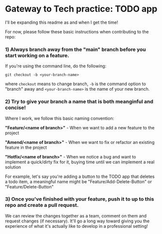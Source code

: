 # Gateway to Tech practice: TODO app


I'll be expanding this readme as and when I get the time! 


For now, please follow these basic instructions when contributing to the repo:
### 1) Always branch away from the "main" branch before you start working on a feature.
  If you're using the command line, do the following:  
  
  <code>git checkout -b \<your-branch-name\> </code>
  
  where <code>checkout</code> means to change branch, <code>-b</code> is the command option to "branch" away and <code>\<your-branch-name\></code> is the name of your new branch.
  
### 2) Try to give your branch a name that is both meanginful and concise!
  Where I work, we follow this basic naming convention:  
  
  **"Feature/\<name of branch\>"** - When we want to add a new feature to the project
  
  **"Amend/\<name of branch\>"**   - When we want to fix or refactor an existing feature in the project  
  
  **"Hotfix/\<name of branch\>"**  - When we notice a bug and want to implement a quick/dirty fix for it, buying time until we can implement a real solution  
  
  
  For example, let's say you're adding a button to the TODO app that deletes a todo item, a meaningful name might be "Feature/Add-Delete-Button" or "Feature/Delete-Button"

  
### 3) Once you've finished with your feature, push it to up to this repo and create a pull request.
  
  We can review the changes together as a team, comment on them and request changes (if necessary). It'll go a long way toward giving you the experience of what it's actually like to develop in a professional setting!
  
  
